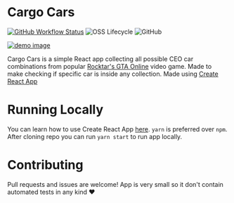 # Cargo Cars
[![GitHub Workflow Status](https://img.shields.io/github/workflow/status/MrBartusek/CargoCars/Deploy?label=deploy&logo=github)](https://github.com/MrBartusek/CargoCars/actions?query=workflow%3ADeploy)
![OSS Lifecycle](https://img.shields.io/osslifecycle/MrBartusek/CargoCars)
![GitHub](https://img.shields.io/github/license/MrBartusek/CargoCars)

[![demo image](https://i.imgur.com/HuNTgB7.png)](https://mrbartusek.github.io/CargoCars/)

Cargo Cars is a simple React app collecting all possible CEO car combinations from popular [Rocktar's GTA Online](www.rockstargames.com/GTAOnline) video game. Made to make checking if specific car is inside any collection. Made using [Create React App](https://github.com/facebook/create-react-app)

# Running Locally

You can learn how to use Create React App [here](https://github.com/facebook/create-react-app). `yarn` is preferred over `npm`. After cloning repo you can run `yarn start` to run app locally.

# Contributing

Pull requests and issues are welcome! App is very small so it don't contain automated tests in any kind ❤️